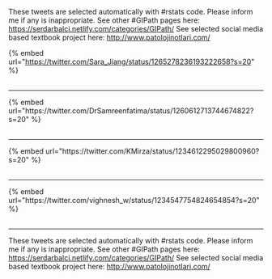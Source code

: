 

These tweets are selected automatically with #rstats code. Please inform me if any is inappropriate.
See other #GIPath pages here: https://serdarbalci.netlify.com/categories/GIPath/ 
See selected social media based textbook project here: http://www.patolojinotlari.com/

{% embed url="https://twitter.com/Sara_Jiang/status/1265278236193222658?s=20" %}<br>
<br>
<hr>
{% embed url="https://twitter.com/DrSamreenfatima/status/1260612713744674822?s=20" %}<br>
<br>
<hr>
{% embed url="https://twitter.com/KMirza/status/1234612295029800960?s=20" %}<br>
<br>
<hr>
{% embed url="https://twitter.com/vighnesh_w/status/1234547754824654854?s=20" %}<br>
<br>
<hr>


These tweets are selected automatically with #rstats code. Please inform me if any is inappropriate.
See other #GIPath pages here: https://serdarbalci.netlify.com/categories/GIPath/ 
See selected social media based textbook project here: http://www.patolojinotlari.com/
